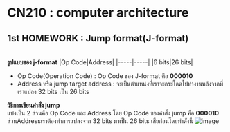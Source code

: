 # CN210 : computer architecture

## 1st HOMEWORK : Jump format(J-format)
<br>**รูปแบบของ j-format**
|Op Code|Address|
|-----|-----|
|6 bits|26 bits|
* Op Code(Operation Code) : Op Code ของ J-format คือ **000010**
* Address หรือ jump target address : จะเป็นตำแหน่งที่เราจะกระโดดไปทำงานหลังจากที่เราแปลง 32 bits เป็น 26 bits <br>

**วิธีการเขียนคำสั่ง jump** <br>
แบ่งเป็น 2 ส่วนคือ Op Code และ Address โดย Op Code ของคำสั่ง jump คือ **000010** ส่วนAddressเราต้องทำการแปลงจาก 32 bits มาเป็น 26 bits เสียก่อนโดยทำดังนี้
![image](https://twitter.com/ylsuoiress/status/1255135679580758025/photo/1)

